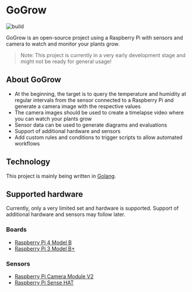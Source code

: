 # GoGrow

![build](https://github.com/alexruf/gogrow/workflows/build/badge.svg)

GoGrow is an open-source project using a Raspberry Pi with sensors and camera to watch and monitor your plants grow.

> Note: This project is currently in a very early development stage and might not be ready for general usage!

## About GoGrow

* At the beginning, the target is to query the temperature and humidity at regular intervals from the sensor connected to a Raspberry Pi and generate a camera image with the respective values
* The camera images should be used to create a timelapse video where you can watch your plants grow
* Sensor data can be used to generate diagrams and evaluations
* Support of additional hardware and sensors
* Add custom rules and conditions to trigger scripts to allow automated workflows

## Technology

This project is mainly being written in [Golang](https://golang.org/).

## Supported hardware

Currently, only a very limited set and hardware is supported.
Support of additional hardware and sensors may follow later.

### Boards

* [Raspberry Pi 4 Model B](https://www.raspberrypi.org/products/raspberry-pi-4-model-b/)
* [Raspberry Pi 3 Model B+](https://www.raspberrypi.org/products/raspberry-pi-3-model-b-plus/)

### Sensors

* [Raspberry Pi Camera Module V2](https://www.raspberrypi.org/products/camera-module-v2/)
* [Raspberry Pi Sense HAT](https://www.raspberrypi.org/products/sense-hat/)
